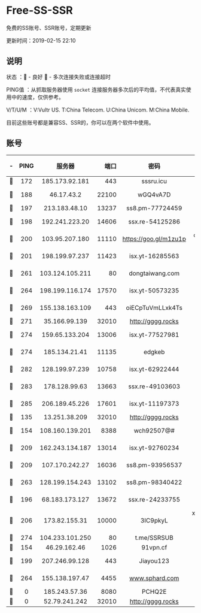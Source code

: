 # Free-SS-SSR

免费的SS账号、SSR账号，定期更新

更新时间：2019-02-15 22:10

## 说明

状态     ：🙂 - 良好 🙁 - 多次连接失败或连接超时

PING值   ：从抓取服务器使用 `socket` 连接服务器多次后的平均值，不代表真实使用中的速度，仅供参考。

V/T/U/M  ：V:Vultr US. T:China Telecom. U:China Unicom. M:China Mobile.

目前这些账号都是兼容SS、SSR的，你可以在两个软件中使用。

## 账号

|-|PING|服务器|端口|密码|加密方式|区域|V/T/U/M|
|:----:|:----:|:-----:|-----:|:----:|:----:|:----:|:----:|
|🙂|172|185.173.92.181|443|sssru.icu|rc4-md5|RU|10↑/10↑/10↑/9↑|
|🙂|188|46.17.43.2|22100|wGQ4vA7D|aes-256-gcm|RU|5↓/10↑/10↑/10↑|
|🙂|197|213.183.48.10|13237|ss8.pm-77724459|rc4-md5|RU|10↑/10↑/10↑/10↑|
|🙂|198|192.241.223.20|14606|ssx.re-54125286|aes-256-cfb|US|10↑/10↑/10↑/10↑|
|🙂|200|103.95.207.180|11110|https://goo.gl/m1zu1p|chacha20-ietf|US|8↑/8↑/10↑/10↑|
|🙂|201|198.199.97.237|11423|isx.yt-16285563|aes-256-cfb|US|9↑/10↑/9↑/10↑|
|🙂|261|103.124.105.211|80|dongtaiwang.com|aes-256-cfb|US|10↑/10↑/10↑/10↑|
|🙂|264|198.199.116.174|17570|isx.yt-50573235|aes-256-cfb|US|9↑/10↑/9↑/10↑|
|🙂|269|155.138.163.109|443|oiECpTuVmLLxk4Ts|aes-256-cfb|US|9↑/10↑/10↑/10↑|
|🙂|271|35.166.99.139|32010|http://gggg.rocks|chacha20|US|7↓/8↓/9↑/9↓|
|🙂|274|159.65.133.204|13006|isx.yt-77527981|aes-256-cfb|SG|9↑/10↑/9↑/10↑|
|🙂|274|185.134.21.41|11135|edgkeb|aes-256-cfb|GB|10↑/10↑/10↑/10↑|
|🙂|282|128.199.97.239|10758|isx.yt-62922444|aes-256-cfb|SG|9↑/10↑/9↑/10↑|
|🙂|283|178.128.99.63|13663|ssx.re-49103603|aes-256-cfb|SG|10↑/10↑/10↑/10↑|
|🙂|285|206.189.45.226|17601|isx.yt-11197373|aes-256-cfb|SG|9↑/10↑/9↑/10↑|
|🙂|135|13.251.38.209|32010|http://gggg.rocks|chacha20|SG|9↑/8↑/6↑/8↑|
|🙂|154|108.160.139.201|8388|wch92507@#|aes-256-cfb|JP|4↑/10↑/10↑/10↑|
|🙂|209|162.243.134.187|13014|isx.yt-92760234|aes-256-cfb|US|9↑/10↑/9↑/10↑|
|🙂|209|107.170.242.27|16036|ss8.pm-93956537|aes-256-cfb|US|10↑/10↑/10↑/10↑|
|🙂|263|128.199.154.243|13102|ss8.pm-98340422|aes-256-cfb|SG|9↓/10↑/10↑/10↑|
|🙂|196|68.183.173.127|13672|ssx.re-24233755|aes-256-cfb|US|10↑/10↑/10↑/10↑|
|🙂|206|173.82.155.31|10000|3IC9pkyL|xchacha20-ietf-poly1305|US|8↓/10↑/10↑/9↓|
|🙂|274|104.233.101.250|80|t.me/SSRSUB|rc4-md5|CA|10↑/10↑/10↑/10↑|
|🙁|154|46.29.162.46|1026|91vpn.cf|rc4-md5|RU|8↑/8↑/9↓/10↑|
|🙁|199|207.246.99.128|443|Jiayou123|aes-256-cfb|US|10↑/10↑/10↑/9↓|
|🙁|264|155.138.197.47|4455|www.sphard.com|aes-256-cfb|US|6↓/9↓/9↑/9↓|
|🙁|0|185.243.57.36|8080|PCHQ2E|rc4-md5|US|8↑/6↑/6↓/9↑|
|🙁|0|52.79.241.242|32010|http://gggg.rocks|chacha20|KR|9↑/10↑/10↑/10↑|
